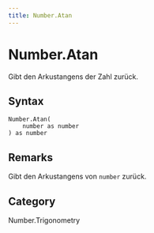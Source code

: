 ```yaml
---
title: Number.Atan
---
```


# Number.Atan


Gibt den Arkustangens der Zahl zurück.


## Syntax

```powerquery
Number.Atan(
    number as number
) as number
```


## Remarks

Gibt den Arkustangens von <code>number</code> zurück.



## Category
Number.Trigonometry
